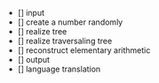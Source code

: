 
* [] input
* [] create a number randomly 
* [] realize tree
* [] realize traversaling tree
* [] reconstruct elementary arithmetic
* [] output
* [] language translation
